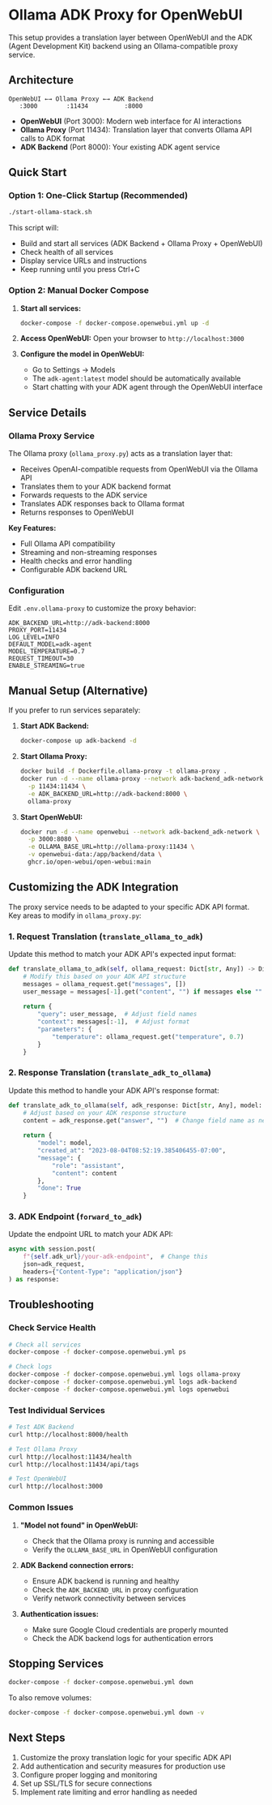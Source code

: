 # Ollama ADK Proxy for OpenWebUI

This setup provides a translation layer between OpenWebUI and the ADK (Agent Development Kit) backend using an Ollama-compatible proxy service.

## Architecture

```
OpenWebUI ←→ Ollama Proxy ←→ ADK Backend
   :3000        :11434          :8000
```

- **OpenWebUI** (Port 3000): Modern web interface for AI interactions
- **Ollama Proxy** (Port 11434): Translation layer that converts Ollama API calls to ADK format
- **ADK Backend** (Port 8000): Your existing ADK agent service

## Quick Start

### Option 1: One-Click Startup (Recommended)

```bash
./start-ollama-stack.sh
```

This script will:
- Build and start all services (ADK Backend + Ollama Proxy + OpenWebUI)
- Check health of all services
- Display service URLs and instructions
- Keep running until you press Ctrl+C

### Option 2: Manual Docker Compose

1. **Start all services:**
   ```bash
   docker-compose -f docker-compose.openwebui.yml up -d
   ```

2. **Access OpenWebUI:**
   Open your browser to `http://localhost:3000`

3. **Configure the model in OpenWebUI:**
   - Go to Settings → Models
   - The `adk-agent:latest` model should be automatically available
   - Start chatting with your ADK agent through the OpenWebUI interface

## Service Details

### Ollama Proxy Service

The Ollama proxy (`ollama_proxy.py`) acts as a translation layer that:

- Receives OpenAI-compatible requests from OpenWebUI via the Ollama API
- Translates them to your ADK backend format
- Forwards requests to the ADK service
- Translates ADK responses back to Ollama format
- Returns responses to OpenWebUI

**Key Features:**
- Full Ollama API compatibility
- Streaming and non-streaming responses
- Health checks and error handling
- Configurable ADK backend URL

### Configuration

Edit `.env.ollama-proxy` to customize the proxy behavior:

```env
ADK_BACKEND_URL=http://adk-backend:8000
PROXY_PORT=11434
LOG_LEVEL=INFO
DEFAULT_MODEL=adk-agent
MODEL_TEMPERATURE=0.7
REQUEST_TIMEOUT=30
ENABLE_STREAMING=true
```

## Manual Setup (Alternative)

If you prefer to run services separately:

1. **Start ADK Backend:**
   ```bash
   docker-compose up adk-backend -d
   ```

2. **Start Ollama Proxy:**
   ```bash
   docker build -f Dockerfile.ollama-proxy -t ollama-proxy .
   docker run -d --name ollama-proxy --network adk-backend_adk-network \
     -p 11434:11434 \
     -e ADK_BACKEND_URL=http://adk-backend:8000 \
     ollama-proxy
   ```

3. **Start OpenWebUI:**
   ```bash
   docker run -d --name openwebui --network adk-backend_adk-network \
     -p 3000:8080 \
     -e OLLAMA_BASE_URL=http://ollama-proxy:11434 \
     -v openwebui-data:/app/backend/data \
     ghcr.io/open-webui/open-webui:main
   ```

## Customizing the ADK Integration

The proxy service needs to be adapted to your specific ADK API format. Key areas to modify in `ollama_proxy.py`:

### 1. Request Translation (`translate_ollama_to_adk`)

Update this method to match your ADK API's expected input format:

```python
def translate_ollama_to_adk(self, ollama_request: Dict[str, Any]) -> Dict[str, Any]:
    # Modify this based on your ADK API structure
    messages = ollama_request.get("messages", [])
    user_message = messages[-1].get("content", "") if messages else ""
    
    return {
        "query": user_message,  # Adjust field names
        "context": messages[:-1],  # Adjust format
        "parameters": {
            "temperature": ollama_request.get("temperature", 0.7)
        }
    }
```

### 2. Response Translation (`translate_adk_to_ollama`)

Update this method to handle your ADK API's response format:

```python
def translate_adk_to_ollama(self, adk_response: Dict[str, Any], model: str) -> Dict[str, Any]:
    # Adjust based on your ADK response structure
    content = adk_response.get("answer", "")  # Change field name as needed
    
    return {
        "model": model,
        "created_at": "2023-08-04T08:52:19.385406455-07:00",
        "message": {
            "role": "assistant",
            "content": content
        },
        "done": True
    }
```

### 3. ADK Endpoint (`forward_to_adk`)

Update the endpoint URL to match your ADK API:

```python
async with session.post(
    f"{self.adk_url}/your-adk-endpoint",  # Change this
    json=adk_request,
    headers={"Content-Type": "application/json"}
) as response:
```

## Troubleshooting

### Check Service Health

```bash
# Check all services
docker-compose -f docker-compose.openwebui.yml ps

# Check logs
docker-compose -f docker-compose.openwebui.yml logs ollama-proxy
docker-compose -f docker-compose.openwebui.yml logs adk-backend
docker-compose -f docker-compose.openwebui.yml logs openwebui
```

### Test Individual Services

```bash
# Test ADK Backend
curl http://localhost:8000/health

# Test Ollama Proxy
curl http://localhost:11434/health
curl http://localhost:11434/api/tags

# Test OpenWebUI
curl http://localhost:3000
```

### Common Issues

1. **"Model not found" in OpenWebUI:**
   - Check that the Ollama proxy is running and accessible
   - Verify the `OLLAMA_BASE_URL` in OpenWebUI configuration

2. **ADK Backend connection errors:**
   - Ensure ADK backend is running and healthy
   - Check the `ADK_BACKEND_URL` in proxy configuration
   - Verify network connectivity between services

3. **Authentication issues:**
   - Make sure Google Cloud credentials are properly mounted
   - Check the ADK backend logs for authentication errors

## Stopping Services

```bash
docker-compose -f docker-compose.openwebui.yml down
```

To also remove volumes:
```bash
docker-compose -f docker-compose.openwebui.yml down -v
```

## Next Steps

1. Customize the proxy translation logic for your specific ADK API
2. Add authentication and security measures for production use
3. Configure proper logging and monitoring
4. Set up SSL/TLS for secure connections
5. Implement rate limiting and error handling as needed
